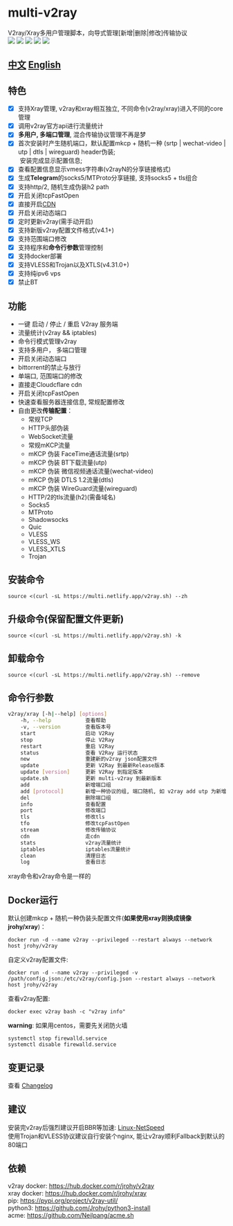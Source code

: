 # multi-v2ray
V2ray/Xray多用户管理脚本，向导式管理[新增|删除|修改]传输协议  
![](https://img.shields.io/pypi/v/v2ray-util.svg) 
![](https://img.shields.io/docker/pulls/jrohy/v2ray.svg)
![](https://img.shields.io/github/stars/Jrohy/multi-v2ray.svg) 
![](https://img.shields.io/github/forks/Jrohy/multi-v2ray.svg) 
![](https://img.shields.io/github/license/Jrohy/multi-v2ray.svg)

## [中文](README.md)  [English](README_EN.md)

## 特色
- [x] 支持Xray管理, v2ray和xray相互独立, 不同命令(v2ray/xray)进入不同的core管理
- [x] 调用v2ray官方api进行流量统计
- [x] **多用户, 多端口管理**, 混合传输协议管理不再是梦
- [x] 首次安装时产生随机端口，默认配置mkcp + 随机一种 (srtp | wechat-video | utp | dtls | wireguard) header伪装;  
  安装完成显示配置信息;
- [x] 查看配置信息显示vmess字符串(v2rayN的分享链接格式)
- [x] 生成**Telegram**的socks5/MTProto分享链接, 支持socks5 + tls组合
- [x] 支持http/2, 随机生成伪装h2 path
- [x] 开启关闭tcpFastOpen
- [x] 直接开启[CDN](https://github.com/Jrohy/multi-v2ray/wiki/CloudFlare-cdn%E4%BB%A3%E7%90%86v2ray%E6%B5%81%E9%87%8F)
- [x] 开启关闭动态端口
- [x] 定时更新v2ray(需手动开启)
- [x] 支持新版v2ray配置文件格式(v4.1+)
- [x] 支持范围端口修改
- [x] 支持程序和**命令行参数**管理控制
- [x] 支持docker部署
- [x] 支持VLESS和Trojan以及XTLS(v4.31.0+)
- [x] 支持纯ipv6 vps
- [x] 禁止BT

## 功能
- 一键 启动 / 停止 / 重启 V2ray 服务端
- 流量统计(v2ray && iptables)
- 命令行模式管理v2ray
- 支持多用户， 多端口管理
- 开启关闭动态端口
- bittorrent的禁止与放行
- 单端口, 范围端口的修改
- 直接走Cloudcflare cdn
- 开启关闭tcpFastOpen
- 快速查看服务器连接信息, 常规配置修改
- 自由更改**传输配置**：
  - 常规TCP
  - HTTP头部伪装
  - WebSocket流量
  - 常规mKCP流量
  - mKCP 伪装 FaceTime通话流量(srtp)
  - mKCP 伪装 BT下载流量(utp)
  - mKCP 伪装 微信视频通话流量(wechat-video)
  - mKCP 伪装 DTLS 1.2流量(dtls)
  - mKCP 伪装 WireGuard流量(wireguard)
  - HTTP/2的tls流量(h2)(需备域名) 
  - Socks5
  - MTProto
  - Shadowsocks
  - Quic
  - VLESS
  - VLESS_WS
  - VLESS_XTLS
  - Trojan

## 安装命令
```
source <(curl -sL https://multi.netlify.app/v2ray.sh) --zh
```

## 升级命令(保留配置文件更新)
```
source <(curl -sL https://multi.netlify.app/v2ray.sh) -k
```

## 卸载命令
```
source <(curl -sL https://multi.netlify.app/v2ray.sh) --remove
```

## 命令行参数
```bash
v2ray/xray [-h|--help] [options]
    -h, --help           查看帮助
    -v, --version        查看版本号
    start                启动 V2Ray
    stop                 停止 V2Ray
    restart              重启 V2Ray
    status               查看 V2Ray 运行状态
    new                  重建新的v2ray json配置文件
    update               更新 V2Ray 到最新Release版本
    update [version]     更新 V2Ray 到指定版本
    update.sh            更新 multi-v2ray 到最新版本
    add                  新增端口组
    add [protocol]       新增一种协议的组, 端口随机, 如 v2ray add utp 为新增utp协议
    del                  删除端口组
    info                 查看配置
    port                 修改端口
    tls                  修改tls
    tfo                  修改tcpFastOpen
    stream               修改传输协议
    cdn                  走cdn
    stats                v2ray流量统计
    iptables             iptables流量统计
    clean                清理日志
    log                  查看日志
```
xray命令和v2ray命令是一样的

## Docker运行

默认创建mkcp + 随机一种伪装头配置文件(**如果使用xray则换成镜像jrohy/xray**)：
```
docker run -d --name v2ray --privileged --restart always --network host jrohy/v2ray
```

自定义v2ray配置文件:
```
docker run -d --name v2ray --privileged -v /path/config.json:/etc/v2ray/config.json --restart always --network host jrohy/v2ray
```

查看v2ray配置:
```
docker exec v2ray bash -c "v2ray info"
```

**warning**: 如果用centos，需要先关闭防火墙
```
systemctl stop firewalld.service
systemctl disable firewalld.service
```

## 变更记录
查看 [Changelog](https://github.com/Jrohy/multi-v2ray/blob/master/Changelog.md)

## 建议
安装完v2ray后强烈建议开启BBR等加速: [Linux-NetSpeed](https://github.com/chiakge/Linux-NetSpeed)  
使用Trojan和VLESS协议建议自行安装个nginx, 能让v2ray顺利Fallback到默认的80端口

## 依赖
v2ray docker: https://hub.docker.com/r/jrohy/v2ray  
xray docker: https://hub.docker.com/r/jrohy/xray  
pip: https://pypi.org/project/v2ray-util/  
python3: https://github.com/Jrohy/python3-install  
acme: https://github.com/Neilpang/acme.sh